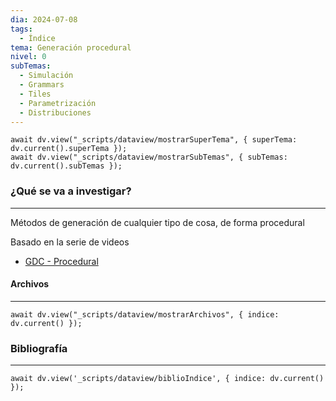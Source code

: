 ```yaml
---
dia: 2024-07-08
tags:
  - Índice
tema: Generación procedural
nivel: 0
subTemas:
  - Simulación
  - Grammars
  - Tiles
  - Parametrización
  - Distribuciones
---
```

```dataviewjs
await dv.view("_scripts/dataview/mostrarSuperTema", { superTema: dv.current().superTema });
await dv.view("_scripts/dataview/mostrarSubTemas", { subTemas: dv.current().subTemas });
```
### ¿Qué se va a investigar?
---
Métodos de generación de cualquier tipo de cosa, de forma procedural

Basado en la serie de videos
* [GDC - Procedural](https://youtube.com/playlist?list=PLVmb_qp6XRcy8e-Lgs5SHzZezk1VPMvVl&si=wYhTlmNZeaQhaH-z)


#### Archivos
---
```dataviewjs
await dv.view("_scripts/dataview/mostrarArchivos", { indice: dv.current() });
```


### Bibliografía
---
```dataviewjs
await dv.view('_scripts/dataview/biblioIndice', { indice: dv.current() });
```